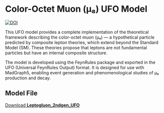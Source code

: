 # Color-Octet Muon (μ₈) UFO Model
[![DOI](https://zenodo.org/badge/466849344.svg)](https://zenodo.org/records/15676777)

<!--
Ali Can Canbay<a href="https://orcid.org/0000-0003-4602-473X"><img src="https://orcid.org/assets/vectors/orcid.logo.icon.svg" alt="Ali Can Canbay ORCID" width="15"></a>
&
Umit Kaya* <a href="https://orcid.org/0000-0003-0823-3848"><img src="https://orcid.org/assets/vectors/orcid.logo.icon.svg" alt="Orhan Cakir ORCID" width="15"></a> 
-->

This UFO model provides a complete implementation of the theoretical framework describing the color-octet muon (μ₈) — a hypothetical particle predicted by composite lepton theories, which extend beyond the Standard Model (SM). These theories propose that leptons are not fundamental particles but have an internal composite structure.

The model is developed using the FeynRules package and exported in the UFO (Universal FeynRules Output) format. It is designed for use with MadGraph5, enabling event generation and phenomenological studies of μ₈ production and decay.

## Model File

[Download **Leptogluon_2ndgen_UFO**](https://github.com/acanbay/Leptogluon_2ndgen_UFO/releases/tag/Leptogluon_2ndgen_UFO)
